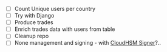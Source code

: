 - [ ] Count Unique users per country
- [ ] Try with Django
- [ ] Produce trades
- [ ] Enrich trades data with users from table
- [ ] Cleanup repo
- [ ] None management and signing - with [CloudHSM Signer](https://docs.kaleido.io/kaleido-services/cloudhsm/)?..
